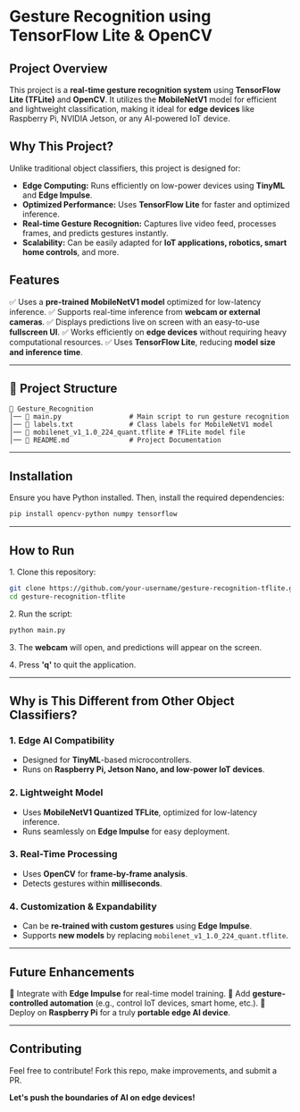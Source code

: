 # Gesture Recognition using TensorFlow Lite & OpenCV

##  Project Overview
This project is a **real-time gesture recognition system** using **TensorFlow Lite (TFLite)** and **OpenCV**. It utilizes the **MobileNetV1** model for efficient and lightweight classification, making it ideal for **edge devices** like Raspberry Pi, NVIDIA Jetson, or any AI-powered IoT device.

##  Why This Project?
Unlike traditional object classifiers, this project is designed for:
- **Edge Computing:** Runs efficiently on low-power devices using **TinyML** and **Edge Impulse**.
- **Optimized Performance:** Uses **TensorFlow Lite** for faster and optimized inference.
- **Real-time Gesture Recognition:** Captures live video feed, processes frames, and predicts gestures instantly.
- **Scalability:** Can be easily adapted for **IoT applications, robotics, smart home controls**, and more.

##  Features
✅ Uses a **pre-trained MobileNetV1 model** optimized for low-latency inference.
✅ Supports real-time inference from **webcam or external cameras**.
✅ Displays predictions live on screen with an easy-to-use **fullscreen UI**.
✅ Works efficiently on **edge devices** without requiring heavy computational resources.
✅ Uses **TensorFlow Lite**, reducing **model size and inference time**.

---

## 📂 Project Structure
```
📁 Gesture_Recognition
│── 📄 main.py                 # Main script to run gesture recognition
│── 📄 labels.txt              # Class labels for MobileNetV1 model
│── 📄 mobilenet_v1_1.0_224_quant.tflite # TFLite model file
│── 📄 README.md               # Project Documentation
```

---

##  Installation
Ensure you have Python installed. Then, install the required dependencies:
```bash
pip install opencv-python numpy tensorflow
```

---

##  How to Run
1️. Clone this repository:
```bash
git clone https://github.com/your-username/gesture-recognition-tflite.git
cd gesture-recognition-tflite
```
2️. Run the script:
```bash
python main.py
```
3️. The **webcam** will open, and predictions will appear on the screen.

4️. Press **'q'** to quit the application.

---


##  Why is This Different from Other Object Classifiers?
### **1️. Edge AI Compatibility** 
- Designed for **TinyML**-based microcontrollers.
- Runs on **Raspberry Pi, Jetson Nano, and low-power IoT devices**.

### **2️. Lightweight Model**
- Uses **MobileNetV1 Quantized TFLite**, optimized for low-latency inference.
- Runs seamlessly on **Edge Impulse** for easy deployment.

### **3️. Real-Time Processing** 
- Uses **OpenCV** for **frame-by-frame analysis**.
- Detects gestures within **milliseconds**.

### **4️. Customization & Expandability** 
- Can be **re-trained with custom gestures** using **Edge Impulse**.
- Supports **new models** by replacing `mobilenet_v1_1.0_224_quant.tflite`.

---

## Future Enhancements
🔹 Integrate with **Edge Impulse** for real-time model training.
🔹 Add **gesture-controlled automation** (e.g., control IoT devices, smart home, etc.).
🔹 Deploy on **Raspberry Pi** for a truly **portable edge AI device**.

---

##  Contributing
Feel free to contribute! Fork this repo, make improvements, and submit a PR. 

 **Let's push the boundaries of AI on edge devices!** 

